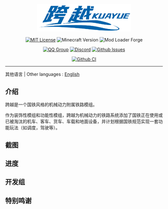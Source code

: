 <div style="text-align: center; padding-top:30px;padding-bottom: 0;" align="center">
<img alt="logo.png" src="assets/logo.png" style="width: 300px"/>
</div>

<div style="text-align: center;"  align="center">

[![MIT License](https://img.shields.io/badge/License-MIT-blue)](./LICENSE)
![Minecraft Version](https://img.shields.io/badge/Minecraft%20版本-1.19.2%7C1.20.1-success)
![Mod Loader Forge](https://img.shields.io/badge/Loader-Forge-red)

<!---
WIP, When the mod is released, please uncomment the following lines
![Modrinth Downloads](https://img.shields.io/modrinth/dt/[Modrinth MODID]?logo=modrinth&label=Modrinth%20%E4%B8%8B%E8%BD%BD%E9%87%8F)
![CurseForge Downloads](https://img.shields.io/curseforge/dt/[CurseForge MODID]?logo=curseforge&label=CurseForge%20%E4%B8%8B%E8%BD%BD%E9%87%8F&color=orange)
-->

[![QQ Group](https://img.shields.io/badge/%E4%BA%A4%E6%B5%81%E7%BE%A4-QQ-blue?logo=qq)](https://jq.qq.com/?_wv=1027\&k=CYUl0h1L)
[![Discord](https://img.shields.io/badge/%E4%BA%A4%E6%B5%81%E7%A4%BE%E5%8C%BA-Discord-blue?logo=discord&color=darkblue)](https://discord.gg/dBvjerpsSy)
[![Github Issues](https://img.shields.io/github/issues/KuaYueTeam/NeoKuaYue?label=Issues)](https://github.com/KuaYueTeam/NeoKuayue/issues)


[![Github CI](https://img.shields.io/github/actions/workflow/status/KuaYueTeam/NeoKuaYue/gradle.yml?label=Github%20Action&logo=githubactions)](https://github.com/KuaYueTeam/NeoKuayue/actions)

<hr/>

</div>

其他语言 | Other languages : <a href="README.en.md">English</a>

## 介绍

跨越是一个国铁风格的机械动力附属铁路模组。

作为装饰性模组和功能性模组，跨越为机械动力的铁路系统添加了国铁正在使用或已被淘汰的机车、客车、货车、车载和地面设备，并计划根据国铁规范实现一套功能玩法（如调度，驾驶等）。

## 截图

## 进度

## 开发组

## 特别鸣谢

